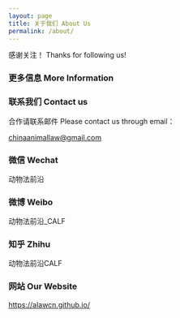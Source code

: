 ```yaml
---
layout: page
title: 关于我们 About Us
permalink: /about/
---
```


感谢关注！
Thanks for following us!

### 更多信息 More Information




### 联系我们 Contact us

合作请联系邮件 Please contact us through email：

[chinaanimallaw@gmail.com](mailto:chinaanimallaw@gmail.com)

### 微信 Wechat
动物法前沿 

### 微博 Weibo
动物法前沿_CALF

### 知乎 Zhihu
动物法前沿CALF

### 网站 Our Website
<https://alawcn.github.io/>
